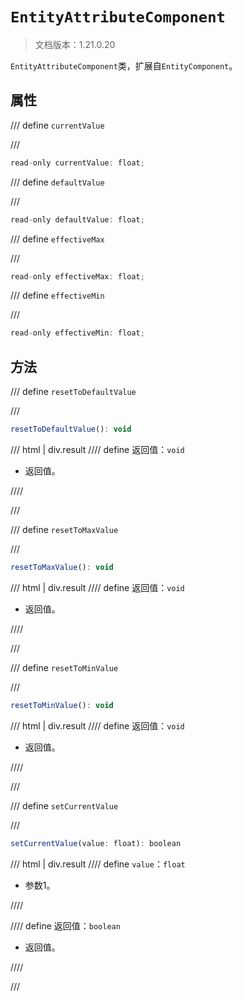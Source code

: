 # `EntityAttributeComponent`

> 文档版本：1.21.0.20

`EntityAttributeComponent`类，扩展自`EntityComponent`。

## 属性

/// define
`currentValue`


///

```js
read-only currentValue: float;
```


/// define
`defaultValue`


///

```js
read-only defaultValue: float;
```


/// define
`effectiveMax`


///

```js
read-only effectiveMax: float;
```


/// define
`effectiveMin`


///

```js
read-only effectiveMin: float;
```


## 方法

/// define
`resetToDefaultValue`


///

```js
resetToDefaultValue(): void
```

/// html | div.result
//// define
返回值：`void`

- 返回值。


////

///


/// define
`resetToMaxValue`


///

```js
resetToMaxValue(): void
```

/// html | div.result
//// define
返回值：`void`

- 返回值。


////

///


/// define
`resetToMinValue`


///

```js
resetToMinValue(): void
```

/// html | div.result
//// define
返回值：`void`

- 返回值。


////

///


/// define
`setCurrentValue`


///

```js
setCurrentValue(value: float): boolean
```

/// html | div.result
//// define
`value`：`float`

- 参数1。


////

//// define
返回值：`boolean`

- 返回值。


////

///

